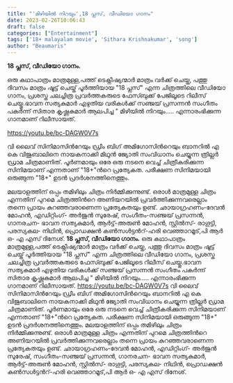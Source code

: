 ```yaml
---
title: "'മിഴിയിൽ നിറയും',18 പ്ലസ്, വീഡിയോ ഗാനം"
date: 2023-02-26T10:06:43
draft: false
categories: ["Entertainment"]
tags: ['18+ malayalam movie', 'Sithara Krishnakumar', 'song']
author: "Beaumaris"
---
```


<strong>18 പ്ലസ്, വീഡിയോ ഗാനം.</strong>

ഒരു കഥാപാത്രം മാത്രമുള്ള,പത്ത് ടെക്നീഷ്യന്മാർ മാത്രം വർക്ക് ചെയ്ത, പത്തു ദിവസം മാത്രം ഷൂട്ട് ചെയ്ത് പൂർത്തിയായ "18 പ്ലസ്" എന്ന ചിത്രത്തിലെ വീഡിയോ ഗാനം, പ്രശസ്ത ചലച്ചിത്ര പ്രവർത്തകരുടെ ഫേസ്ബുക്ക് പേജിലൂടെ റിലീസ് ചെയ്തു.ഭാവന സത്യകുമാർ എഴുതിയ വരികൾക്ക് സഞ്ജയ് പ്രസന്നൻ സംഗീതം പകർന്ന് സിതാര കൃഷ്ണകുമാർ ആലപിച്ച " മിഴിയിൽ നിറയും..... എന്നാരംഭിക്കുന്ന ഗാനമാണ് റിലീസായത്.

https://youtu.be/bc-DAGW0V7s

വി ലൈവ് സിനിമാസിന്‍റേയും ഡ്രീം ബിഗ് അമിഗോസിന്‍റെയും ബാനറിൽ എ കെ വിജുബാലിനെ നായകനാക്കി മിഥുൻ ജ്യോതി സംവിധാനം ചെയ്യുന്ന ത്രില്ലര്‍ ഡ്രാമ ചിത്രമാണിത്. പൂർണമായും ഒരേ ഒരു നടനെ വെച്ച് ചിത്രീകരിക്കുന്ന സിനിമയാണ് എന്നതാണ് "18+"ന്‍റെ പ്രത്യേകത. പരീക്ഷണ സിനിമയായി ഒരുങ്ങുന്ന "18+" ഉടൻ പ്രദർശനത്തിനെത്തും.

മലയാളത്തിന് ഒപ്പം തമിഴിലും ചിത്രം നിര്‍മ്മിക്കുന്നുണ്ട്. ഒരാൾ മാത്രമുള്ള ചിത്രം എന്നതിന് പുറമെ ചിത്രത്തിന്‍റെ അണിയറയിൽ പ്രവർത്തിക്കുന്നവരെല്ലാം തന്നെ പ്രായം കുറഞ്ഞവരാണെന്ന പ്രത്യേകതയും ഉണ്ട്. ഛായാഗ്രഹണം-ദേവൻ മോഹൻ, എഡിറ്റിംഗ്- അർജുൻ സുരേഷ്, സംഗീതം-സഞ്ജയ് പ്രസന്നൻ, ഗാനരചന- ഭാവന സത്യകുമാർ, ആർട്ട്-അരുൺ മോഹൻ, സ്റ്റില്‍സ്- രാഗൂട്ടി, പരസ്യകല- നിഥിന്‍, പ്രൊഡക്ഷൻ കൺസൾട്ടന്‍റ്-ഹരി വെഞ്ഞാറമൂട്,പി ആർ ഒ- എ എസ് ദിനേശ്.
**18 പ്ലസ്, വീഡിയോ ഗാനം.** ഒരു കഥാപാത്രം മാത്രമുള്ള,പത്ത് ടെക്നീഷ്യന്മാർ മാത്രം വർക്ക് ചെയ്ത, പത്തു ദിവസം മാത്രം ഷൂട്ട് ചെയ്ത് പൂർത്തിയായ "18 പ്ലസ്" എന്ന ചിത്രത്തിലെ വീഡിയോ ഗാനം, പ്രശസ്ത ചലച്ചിത്ര പ്രവർത്തകരുടെ ഫേസ്ബുക്ക് പേജിലൂടെ റിലീസ് ചെയ്തു.ഭാവന സത്യകുമാർ എഴുതിയ വരികൾക്ക് സഞ്ജയ് പ്രസന്നൻ സംഗീതം പകർന്ന് സിതാര കൃഷ്ണകുമാർ ആലപിച്ച " മിഴിയിൽ നിറയും..... എന്നാരംഭിക്കുന്ന ഗാനമാണ് റിലീസായത്. https://youtu.be/bc-DAGW0V7s വി ലൈവ് സിനിമാസിന്‍റേയും ഡ്രീം ബിഗ് അമിഗോസിന്‍റെയും ബാനറിൽ എ കെ വിജുബാലിനെ നായകനാക്കി മിഥുൻ ജ്യോതി സംവിധാനം ചെയ്യുന്ന ത്രില്ലര്‍ ഡ്രാമ ചിത്രമാണിത്. പൂർണമായും ഒരേ ഒരു നടനെ വെച്ച് ചിത്രീകരിക്കുന്ന സിനിമയാണ് എന്നതാണ് "18+"ന്‍റെ പ്രത്യേകത. പരീക്ഷണ സിനിമയായി ഒരുങ്ങുന്ന "18+" ഉടൻ പ്രദർശനത്തിനെത്തും. മലയാളത്തിന് ഒപ്പം തമിഴിലും ചിത്രം നിര്‍മ്മിക്കുന്നുണ്ട്. ഒരാൾ മാത്രമുള്ള ചിത്രം എന്നതിന് പുറമെ ചിത്രത്തിന്‍റെ അണിയറയിൽ പ്രവർത്തിക്കുന്നവരെല്ലാം തന്നെ പ്രായം കുറഞ്ഞവരാണെന്ന പ്രത്യേകതയും ഉണ്ട്. ഛായാഗ്രഹണം-ദേവൻ മോഹൻ, എഡിറ്റിംഗ്- അർജുൻ സുരേഷ്, സംഗീതം-സഞ്ജയ് പ്രസന്നൻ, ഗാനരചന- ഭാവന സത്യകുമാർ, ആർട്ട്-അരുൺ മോഹൻ, സ്റ്റില്‍സ്- രാഗൂട്ടി, പരസ്യകല- നിഥിന്‍, പ്രൊഡക്ഷൻ കൺസൾട്ടന്‍റ്-ഹരി വെഞ്ഞാറമൂട്,പി ആർ ഒ- എ എസ് ദിനേശ്.
